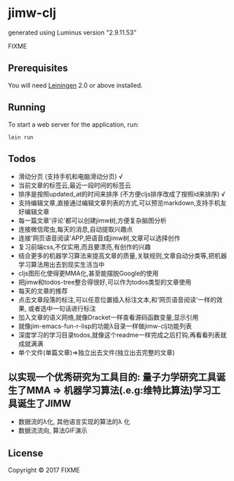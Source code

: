 # jimw-clj

generated using Luminus version "2.9.11.53"

FIXME

## Prerequisites

You will need [Leiningen][1] 2.0 or above installed.

[1]: https://github.com/technomancy/leiningen

## Running

To start a web server for the application, run:

    lein run

## Todos
* 滑动分页 (支持手机和电脑滑动分页) √
* 当前文章的标签云,最近一段时间的标签云
* 排序是按照updated_at的时间来排序 (不方便cljs排序改成了按照id来排序) √
* 支持编辑文章,直接通过编辑文章列表的方式,可以预览markdown,支持手机友好编辑文章
* 每一篇文章'评论'都可以创建jimw树,方便复杂脑图分析
* 连接微信爬虫,每天的消息,自动提取兴趣点
* 连接'网页语音阅读'APP,把语音成jimw树,文章可以选择创作
* 复习前端css,不仅实用,而且要漂亮,有创作的兴趣
* 结合更多的机器学习算法来提高文章的质量,关联规则,文章自动分类等,把机器学习算法用出去到现实生活当中
* cljs图形化使得更MMA化,甚至能摆脱Google的使用
* 把jimw和todos-tree整合得很好,可以作为todos类型的文章使用
* 每天的文章的推荐
* 点击文章段落的标注,可以任意位置插入标注文本,和'网页语音阅读'一样的效果, 或者选中一句话进行标注
* 加入文章的语义网络,就像Dracket一样查看源码函数变量,显示引用
* 就像jim-emacs-fun-r-lisp的功能λ目录一样做jimw-clj功能列表
* 深度学习的学习目录todos,就像这个readme一样完成之后打钩,再看看列表就成就满满
* 单个文件(单篇文章)=>独立出去文件(独立出去完整的文章)

## 以实现一个优秀研究为工具目的: 量子力学研究工具诞生了MMA => 机器学习算法(.e.g:维特比算法)学习工具诞生了JIMW
* 数据流的λ化, 其他语言实现的算法的λ 化
* 数据流流向, 算法GIF演示

## License

Copyright © 2017 FIXME
